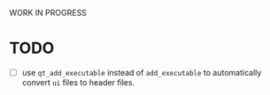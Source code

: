 WORK IN PROGRESS

# TODO
- [ ] use `qt_add_executable` instead of `add_executable` to automatically 
    convert `ui` files to header files.
